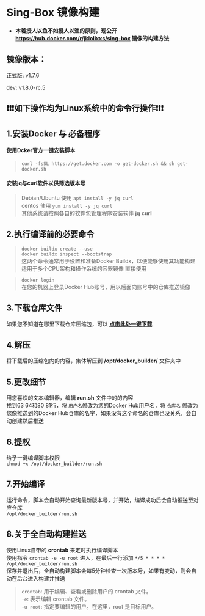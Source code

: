 # Sing-Box 镜像构建
- **本着授人以鱼不如授人以渔的原则，现公开 **https://hub.docker.com/r/jklolixxs/sing-box** 镜像的构建方法**

## 镜像版本：
正式版: v1.7.6

dev: v1.8.0-rc.5

## ❗❗❗如下操作均为Linux系统中的命令行操作❗❗❗

## 1.安装Docker 与 必备程序
#### 使用Dcker官方一键安装脚本  
>`curl -fsSL https://get.docker.com -o get-docker.sh && sh get-docker.sh`  
#### 安装jq与curl软件以供筛选版本号  
>Debian/Ubuntu 使用 `apt install -y jq curl`  
centos 使用 `yum install -y jq curl`  
其他系统请按照各自的软件包管理程序安装软件 **jq** **curl**

## 2.执行编译前的必要命令
> `docker buildx create --use`  
> `docker buildx inspect --bootstrap`  
> 这两个命令通常用于设置和准备Docker Buildx，以便能够使用其功能构建适用于多个CPU架构和操作系统的容器镜像
直接使用

> `docker login`  
> 在您的机器上登录Docker Hub账号，用以后面向账号中的仓库推送镜像

## 3.下载仓库文件
如果您不知道在哪里下载仓库压缩包，可以 **[点击此处一键下载](https://codeload.github.com/jklolixxs/docker_builder/zip/refs/heads/main)**

## 4.解压
将下载后的压缩包内的内容，集体解压到 **/opt/docker_builder/** 文件夹中

## 5.更改细节
用您喜欢的文本编辑器，编辑 **run.sh** 文件中的的内容  
找到63 64和80 81行，将 `用户名`修改为您的Docker Hub用户名，将 `仓库名` 修改为您像推送到的Docker Hub仓库的名字，如果没有这个命名的仓库也没关系，会自动创建然后推送

## 6.提权
给予一键编译脚本权限  
`chmod +x /opt/docker_builder/run.sh`

## 7.开始编译
运行命令，脚本会自动开始查询最新版本号，并开始，编译成功后会自动推送至对应仓库  
`/opt/docker_builder/run.sh`

## 8.关于全自动构建推送
使用Linux自带的 **crontab** 来定时执行编译脚本  
使用指令 `crontab -e -u root` 进入，在最后一行添加 `*/5 * * * * /opt/docker_builder/run.sh`  
保存并退出后，全自动构建脚本会每5分钟检查一次版本号，如果有变动，则会自动在后台进入构建并推送
>`crontab`: 用于编辑、查看或删除用户的 crontab 文件。  
>`-e`: 表示编辑 crontab 文件。  
>`-u root`: 指定要编辑的用户。在这里，root 是目标用户。  